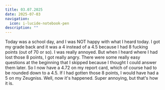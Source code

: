 ```yaml
---
title: 03.07.2025
date: 2025-07-03
navigation:
  icon: i-lucide-notebook-pen
description: ""
---
```


Today was a school day, and I was NOT happy with what I heard today. I got my grade back and it was a 4 instead of a 4.5 because I had 8 fucking points (out of 70 or so). I was really annoyed. But when I heard where I had lost those 8 points, I got really angry. There were some really easy questions at the beginning that I skipped because I thought I could answer them later. So I now have a 4.72 on my report card, which of course had to be rounded down to a 4.5. If I had gotten those 8 points, I would have had a 5 on my Zeugniss. Well, now it's happened. Super annoying, but that's how it is.

